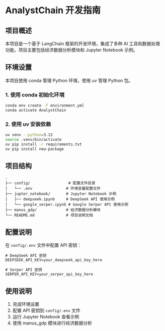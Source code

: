 # AnalystChain 开发指南

## 项目概述

本项目是一个基于 LangChain 框架的开发环境，集成了多种 AI 工具和数据处理功能。项目主要包括经济数据分析模块和 Jupyter Notebook 示例。

## 环境设置

本项目使用 conda 管理 Python 环境，使用 uv 管理 Python 包。

### 1. 使用 conda 初始化环境

```bash
conda env create -f environment.yml
conda activate AnalystChain
```

### 2. 使用 uv 安装依赖

```bash
uv venv --python=3.13
source .venv/bin/activate
uv pip install -r requirements.txt
uv pip install new-package
```

## 项目结构

```
.
├── config/                 # 配置文件目录
│   └── .env               # 环境变量配置文件
├── jupter_notebook/       # Jupyter Notebook 示例
│   ├── deepseek.ipynb     # DeepSeek API 使用示例
│   └── google_serper.ipynb # Google Serper API 使用示例
├── manus_gdp/             # 经济数据分析模块
└── README.md              # 项目说明文档
```

## 配置说明

在 `config/.env` 文件中配置 API 密钥：

```env
# DeepSeek API 密钥
DEEPSEEK_API_KEY=your_deepseek_api_key_here

# Serper API 密钥
SERPER_API_KEY=your_serper_api_key_here
```

## 使用说明

1. 完成环境设置
2. 配置 API 密钥到 `config/.env` 文件
3. 运行 Jupyter Notebook 查看示例
4. 使用 manus_gdp 模块进行经济数据分析